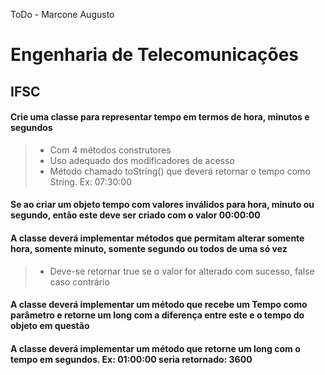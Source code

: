 ToDo - Marcone Augusto

# Engenharia de Telecomunicações

## IFSC

#### Crie uma classe para representar tempo em termos de hora, minutos e segundos
> - Com 4 métodos construtores
> - Uso adequado dos modificadores de acesso
> - Método chamado toString() que deverá retornar o tempo como String.
    Ex: 07:30:00
    
#### Se ao criar um objeto tempo com valores inválidos para hora, minuto ou segundo, então este deve ser criado com o valor 00:00:00

#### A classe deverá implementar métodos que permitam alterar somente hora, somente minuto, somente segundo ou todos de uma só vez
> - Deve-se retornar true se o valor for alterado com sucesso, false caso
    contrário

#### A classe deverá implementar um método que recebe um Tempo como parâmetro e retorne um long com a diferença entre este e o tempo do objeto em questão

#### A classe deverá implementar um método que retorne um long com o tempo em segundos. Ex: 01:00:00 seria retornado: 3600
